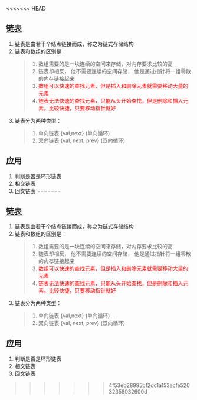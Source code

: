 <<<<<<< HEAD

## [链表](https://mp.weixin.qq.com/s/pQ-YcY0KBezLNMPSMCoAmg)
1. 链表是由若干个结点链接而成，称之为链式存储结构
2. 链表和数组的区别是： 
   > 1. 数组需要的是一块连续的空间来存储，对内存要求比较的高
   > 2. 链表却相反， 他不需要连续的空间存储， 他是通过指针将一组零散的内存链接起来
   > 3. <font color='red'>数组可以快速的查找元素，但是插入和删除元素就需要移动大量的元素</font>
   > 4. <font color='red'>链表无法快速的查找元素，只能从头开始查找，但是删除和插入元素，比较快捷，只要移动指针就好</font>
3. 链表分为两种类型：
   > 1. 单向链表 {val,next} (单向循环)
   > 2. 双向链表 {val, next, prev} (双向循环)
## 应用
1. 判断是否是环形链表
2. 相交链表
3. 回文链表
=======

## [链表](https://mp.weixin.qq.com/s/pQ-YcY0KBezLNMPSMCoAmg)
1. 链表是由若干个结点链接而成，称之为链式存储结构
2. 链表和数组的区别是： 
   > 1. 数组需要的是一块连续的空间来存储，对内存要求比较的高
   > 2. 链表却相反， 他不需要连续的空间存储， 他是通过指针将一组零散的内存链接起来
   > 3. <font color='red'>数组可以快速的查找元素，但是插入和删除元素就需要移动大量的元素</font>
   > 4. <font color='red'>链表无法快速的查找元素，只能从头开始查找，但是删除和插入元素，比较快捷，只要移动指针就好</font>
3. 链表分为两种类型：
   > 1. 单向链表 {val,next} (单向循环)
   > 2. 双向链表 {val, next, prev} (双向循环)
## 应用
1. 判断是否是环形链表
2. 相交链表
3. 回文链表
>>>>>>> 4f53eb28995bf2dc1a153acfe52032358032600d
  